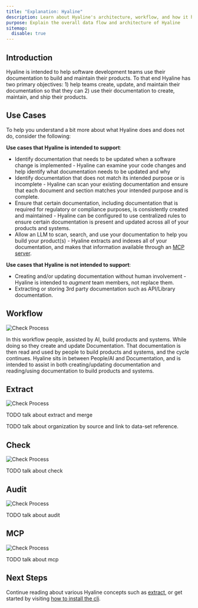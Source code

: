 ```yaml
---
title: "Explanation: Hyaline"
description: Learn about Hyaline's architecture, workflow, and how it helps teams maintain documentation alongside their code
purpose: Explain the overall data flow and architecture of Hyaline
sitemap:
  disable: true
---
```

## Introduction
Hyaline is intended to help software development teams use their documentation to build and maintain their products. To that end Hyaline has two primary objectives: 1) help teams create, update, and maintain their documentation so that they can 2) use their documentation to create, maintain, and ship their products.

## Use Cases
To help you understand a bit more about what Hyaline does and does not do, consider the following:

**Use cases that Hyaline is intended to support**:
* Identify documentation that needs to be updated when a software change is implemented - Hyaline can examine your code changes and help identify what documentation needs to be updated and why
* Identify documentation that does not match its intended purpose or is incomplete - Hyaline can scan your existing documentation and ensure that each document and section matches your intended purpose and is complete.
* Ensure that certain documentation, including documentation that is required for regulatory or compliance purposes, is consistently created and maintained - Hyaline can be configured to use centralized rules to ensure certain documentation is present and updated across all of your products and systems.
* Allow an LLM to scan, search, and use your documentation to help you build your product(s) - Hyaline extracts and indexes all of your documentation, and makes that information available through an [MCP server](https://modelcontextprotocol.io).

**Use cases that Hyaline is not intended to support**:
* Creating and/or updating documentation without human involvement - Hyaline is intended to _augment_ team members, not replace them.
* Extracting or storing 3rd party documentation such as API/Library documentation.

## Workflow

<div class="portrait">

![Check Process](./_img/hyaline-workflow.svg)

In this workflow people, assisted by AI, build products and systems. While doing so they create and update Documentation. That documentation is then read and used by people to build products and systems, and the cycle continues. Hyaline sits in between People/AI and Documentation, and is intended to assist in both creating/updating documentation and reading/using documentation to build products and systems.

</div>

## Extract
<div class="portrait">

![Check Process](./_img/hyaline-extract.svg)

TODO talk about extract and merge

TODO talk about organization by source and link to data-set reference.

</div>

## Check

<div class="portrait">

![Check Process](./_img/hyaline-check.svg)

TODO talk about check

</div>

## Audit

<div class="portrait">

![Check Process](./_img/hyaline-audit.svg)

TODO talk about audit

</div>

## MCP

<div class="portrait">

![Check Process](./_img/hyaline-mcp.svg)

TODO talk about mcp
</div>

## Next Steps
Continue reading about various Hyaline concepts such as [extract](./extract.md), or get started by visiting [how to install the cli](../how-to/install-cli.md).